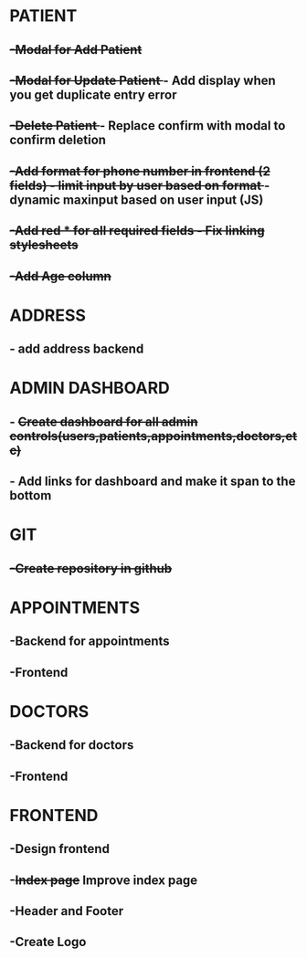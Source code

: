 
# PATIENT 
##  <del>  -Modal for Add Patient </del>
##  <del> -Modal for Update Patient </del> - Add display when you get duplicate entry error
##  <del>-Delete Patient </del> - Replace confirm with modal to confirm deletion
##    <del>-Add format for phone number in frontend (2 fields)  - limit input by user based on format </del> -dynamic maxinput based on user input (JS)
##    <del>-Add red * for all required fields - Fix linking stylesheets </del>
##  <del> -Add Age column </del>

# ADDRESS
## - add address backend

# ADMIN DASHBOARD
##   - <del>Create dashboard for all admin controls(users,patients,appointments,doctors,etc) </del>
##   - Add links for dashboard and make it span to the bottom

# GIT
##   <del> -Create repository in github </del>

# APPOINTMENTS
##    -Backend for appointments
##    -Frontend

# DOCTORS 
##   -Backend for doctors
##    -Frontend

# FRONTEND
## -Design frontend
## -<del>Index page</del> Improve index page
## -Header and Footer
## -Create Logo
